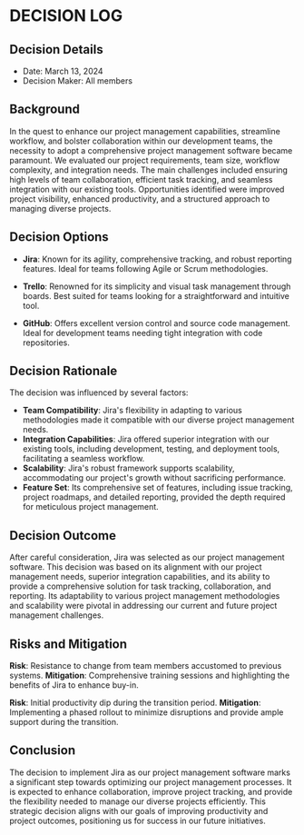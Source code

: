 # DECISION LOG

## Decision Details
- Date: March 13, 2024
- Decision Maker: All members

## Background
In the quest to enhance our project management capabilities, streamline workflow, and bolster collaboration within our development teams, the necessity to adopt a comprehensive project management software became paramount. We evaluated our project requirements, team size, workflow complexity, and integration needs. The main challenges included ensuring high levels of team collaboration, efficient task tracking, and seamless integration with our existing tools. Opportunities identified were improved project visibility, enhanced productivity, and a structured approach to managing diverse projects.

## Decision Options

- **Jira**: Known for its agility, comprehensive tracking, and robust reporting features. Ideal for teams following Agile or Scrum methodologies.

- **Trello**: Renowned for its simplicity and visual task management through boards. Best suited for teams looking for a straightforward and intuitive tool.

- **GitHub**: Offers excellent version control and source code management. Ideal for development teams needing tight integration with code repositories.

## Decision Rationale
The decision was influenced by several factors:
- **Team Compatibility**: Jira's flexibility in adapting to various methodologies made it compatible with our diverse project management needs.
- **Integration Capabilities**: Jira offered superior integration with our existing tools, including development, testing, and deployment tools, facilitating a seamless workflow.
- **Scalability**: Jira's robust framework supports scalability, accommodating our project's growth without sacrificing performance.
- **Feature Set**: Its comprehensive set of features, including issue tracking, project roadmaps, and detailed reporting, provided the depth required for meticulous project management.

## Decision Outcome
After careful consideration, Jira was selected as our project management software. This decision was based on its alignment with our project management needs, superior integration capabilities, and its ability to provide a comprehensive solution for task tracking, collaboration, and reporting. Its adaptability to various project management methodologies and scalability were pivotal in addressing our current and future project management challenges.

## Risks and Mitigation
**Risk**: Resistance to change from team members accustomed to previous systems.
**Mitigation**: Comprehensive training sessions and highlighting the benefits of Jira to enhance buy-in.

**Risk**: Initial productivity dip during the transition period.
**Mitigation**: Implementing a phased rollout to minimize disruptions and provide ample support during the transition.

## Conclusion
The decision to implement Jira as our project management software marks a significant step towards optimizing our project management processes. It is expected to enhance collaboration, improve project tracking, and provide the flexibility needed to manage our diverse projects efficiently. This strategic decision aligns with our goals of improving productivity and project outcomes, positioning us for success in our future initiatives.
